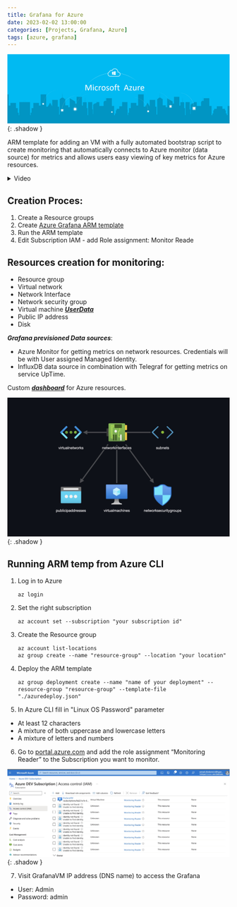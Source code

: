 ```yaml
---
title: Grafana for Azure
date: 2023-02-02 13:00:00
categories: [Projects, Grafana, Azure]
tags: [azure, grafana]
---
```

![](https://github.com/senad-d/senad-d.github.io/blob/main/_media/images/azure-banner.png?raw=true){: .shadow }

ARM template for adding an VM with a fully automated bootstrap script to create monitoring that automatically connects to Azure monitor (data source) for metrics and allows users easy viewing of key metrics for Azure resources.

<details><summary> Video </summary>

<div style="max-width: 100%; max-height: auto;">
  <video controls style="width: 100%; height: auto;">
    <source src="https://github.com/senad-d/senad-d.github.io/raw/main/_media/video/azure_arm_monitoring.mp4" type="video/mp4">
    Your browser does not support the video tag.
  </video>
</div>

</details>

## Creation Proces:
1. Create a Resource groups
2. Create [Azure Grafana ARM template](https://senad-d.github.io/posts/projects-grafana-azure-arm/)
3. Run the ARM template
4. Edit Subscription IAM
		- add Role assignment: Monitor Reade

## Resources creation for monitoring:
- Resource group
- Virtual network
- Network Interface
- Network security group
- Virtual machine [***UserData***](https://senad-d.github.io/posts/projects-grafana-azure-boot/)
- Public IP address
- Disk

***Grafana previsioned Data sources***: 
- Azure Monitor for getting metrics on network resources. Credentials will be with User assigned Managed Identity.
- InfluxDB data source in combination with Telegraf for getting metrics on service UpTime.
 
Custom [***dashboard***](https://senad-d.github.io/posts/projects-grafana-azure-dash/) for Azure resources.

![](https://github.com/senad-d/senad-d.github.io/blob/main/_media/images/grafana_azure_env.jpg?raw=true){: .shadow }

## Running ARM temp from Azure CLI

1. Log in to Azure

   ```shell
   az login
   ```

2. Set the right subscription

   ```shell
   az account set --subscription "your subscription id"
   ```

3. Create the Resource group

   ```shell
   az account list-locations
   az group create --name "resource-group" --location "your location"
   ```

4. Deploy the ARM template

   ```shell
   az group deployment create --name "name of your deployment" --resource-group "resource-group" --template-file "./azuredeploy.json"
   ```

5. In Azure CLI fill in "Linux OS Password" parameter

-   At least 12 characters
-   A mixture of both uppercase and lowercase letters
-   A mixture of letters and numbers

6. Go to [portal.azure.com](http://portal.azure.com/) and add the role assignment “Monitoring Reader” to the Subscription you want to monitor.

![](https://github.com/senad-d/senad-d.github.io/blob/main/_media/images/Azure_IAM_Access_control.jpg?raw=true){: .shadow }

7. Visit GrafanaVM IP address (DNS name) to access the Grafana
  
- User: Admin
-   Password: admin